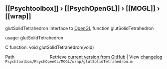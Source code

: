 ## [[Psychtoolbox]] &#8250; [[PsychOpenGL]] &#8250; [[MOGL]] &#8250; [[wrap]]

glutSolidTetrahedron  Interface to [OpenGL](OpenGL) function glutSolidTetrahedron  
  
usage:  glutSolidTetrahedron  
  
C function:  void glutSolidTetrahedron(void)  




<div class="code_header" style="text-align:right;">
  <span style="float:left;">Path&nbsp;&nbsp;</span> <span class="counter">Retrieve <a href=
  "https://raw.github.com/Psychtoolbox-3/Psychtoolbox-3/beta/Psychtoolbox/PsychOpenGL/MOGL/wrap/glutSolidTetrahedron.m">current version from GitHub</a> | View <a href=
  "https://github.com/Psychtoolbox-3/Psychtoolbox-3/commits/beta/Psychtoolbox/PsychOpenGL/MOGL/wrap/glutSolidTetrahedron.m">changelog</a></span>
</div>
<div class="code">
  <code>Psychtoolbox/PsychOpenGL/MOGL/wrap/glutSolidTetrahedron.m</code>
</div>

